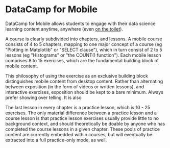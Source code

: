 # DataCamp for Mobile

DataCamp for Mobile allows students to engage with their data science learning
content anytime, anywhere (even [on the
toilet](https://www.datacamp.com/community/blog/mobile-data-science)).

A course is clearly subdivided into chapters, and lessons. A mobile course
consists of 4 to 5 chapters, mapping to one major concept of a course (eg
"Plotting in Matplotlib" or "SELECT clause"), which in turn consist of 2 to 5
lessons (eg "Histograms" or "the COUNT() function"). Each mobile lesson
comprises 8 to 15 exercises, which are the fundamental building block of mobile
content.

This philosophy of using the exercise as an exclusive building block
distinguishes mobile content from desktop content. Rather than alternating
between exposition (in the form of videos or written lessons), and interactive
exercises, exposition should be kept to a bare minimum. Always prefer showing
over telling. It is also

The last lesson in every chapter is a practice lesson, which is 10 - 25
exercises. The only material difference between a practice lesson and a course
lesson is that practice lesson exercises usually provide little to no background
context, and should theoretically be doable by anyone who has completed the
course lessons in a given chapter. These pools of practice content are currently
embedded within courses, but will eventually be extracted into a full
practice-only mode, as well.
